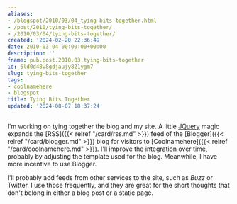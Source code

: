 ```yaml
---
aliases:
- /blogspot/2010/03/04_tying-bits-together.html
- /post/2010/tying-bits-together/
- /2010/03/04/tying-bits-together/
created: '2024-02-20 22:36:49'
date: 2010-03-04 00:00:00+00:00
description: ''
fname: pub.post.2010.03.tying-bits-together
id: 6ld0d48v8gdjaujy821ygm7
slug: tying-bits-together
tags:
- coolnamehere
- blogspot
title: Tying Bits Together
updated: '2024-08-07 18:37:24'
---
```


I'm working on tying together the blog and my site. A little [JQuery](http://jquery.com) magic expands the [RSS]({{< relref "/card/rss.md" >}}) feed of the [Blogger]({{< relref "/card/blogger.md" >}}) blog for visitors to [Coolnamehere]({{< relref "/card/coolnamehere.md" >}}). I'll improve the integration over time, probably by adjusting the template used for the blog. Meanwhile, I have more incentive to use Blogger.

<!--more-->

I'll probably add feeds from other services to the site, such as _Buzz_ or Twitter. I use those frequently, and they are great for the short thoughts that don't belong in either a blog post or a static page.